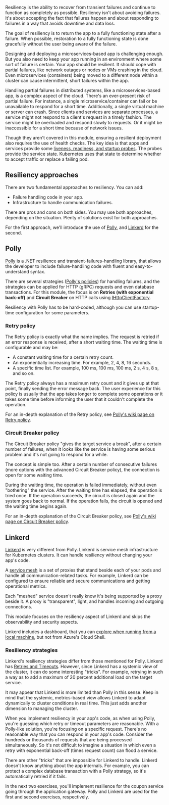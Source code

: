 Resiliency is the ability to recover from transient failures and continue to function as completely as possible. Resiliency isn't about avoiding failures. It's about accepting the fact that failures happen and about responding to failures in a way that avoids downtime and data loss.

The goal of resiliency is to return the app to a fully functioning state after a failure. When possible, restoration to a fully functioning state is done gracefully without the user being aware of the failure.

Designing and deploying a microservices-based app is challenging enough. But you also need to keep your app running in an environment where some sort of failure is certain. Your app should be resilient. It should cope with partial failures, like network outages or nodes or VMs crashing in the cloud. Even microservices (containers) being moved to a different node within a cluster can cause intermittent, short failures within the app.

Handling partial failures in distributed systems, like a microservices-based app, is a complex aspect of the cloud. There's an ever-present risk of partial failure. For instance, a single microservice/container can fail or be unavailable to respond for a short time. Additionally, a single virtual machine or server can crash. Since clients and services are separate processes, a service might not respond to a client's request in a timely fashion. The service might be overloaded and respond slowly to requests. Or it might be inaccessible for a short time because of network issues.

Though they aren't covered in this module, ensuring a resilient deployment also requires the use of health checks. The key idea is that apps and services provide some [liveness, readiness, and startup probes](https://kubernetes.io/docs/tasks/configure-pod-container/configure-liveness-readiness-startup-probes/). The probes provide the service state. Kubernetes uses that state to determine whether to accept traffic or replace a failing pod.

## Resiliency approaches

There are two fundamental approaches to resiliency. You can add:

- Failure handling code in your app.
- Infrastructure to handle communication failures.

There are pros and cons on both sides. You may use both approaches, depending on the situation. Plenty of solutions exist for both approaches.

For the first approach, we'll introduce the use of [Polly](https://github.com/App-vNext/Polly), and [Linkerd](https://linkerd.io/) for the second.

## Polly

[Polly](https://github.com/App-vNext/Polly) is a .NET resilience and transient-failures-handling library, that allows the developer to include failure-handling code with fluent and easy-to-understand syntax.

There are several strategies ([Polly's policies](https://github.com/App-vNext/Polly#resilience-policies)) for handling failures, and the strategies can be applied for HTTP (gRPC) requests and even database transactions. For this module, the focus is on **Retries (with exponential back-off)** and **Circuit Breaker** on HTTP calls using [IHttpClientFactory](/aspnet/core/fundamentals/http-requests).

Resiliency with Polly has to be hard-coded, although you can use startup-time configuration for some parameters.

### Retry policy

The Retry policy is exactly what the name implies. The request is retried if an error response is received, after a short waiting time. The waiting time is configurable and may be:

- A constant waiting time for a certain retry count.
- An exponentially increasing time. For example, 2, 4, 8, 16 seconds.
- A specific time list. For example, 100 ms, 100 ms, 100 ms, 2 s, 4 s, 8 s, and so on.

The Retry policy always has a maximum retry count and it gives up at that point, finally sending the error message back. The user experience for this policy is usually that the app takes longer to complete some operations or it takes some time before informing the user that it couldn't complete the operation.

For an in-depth explanation of the Retry policy, see [Polly's wiki page on Retry policy](https://github.com/App-vNext/Polly/wiki/Retry).

### Circuit Breaker policy

The Circuit Breaker policy "gives the target service a break", after a certain number of failures, when it looks like the service is having some serious problem and it's not going to respond for a while.

The concept is simple too. After a certain number of consecutive failures (more options with the advanced Circuit Breaker policy), the connection is open for some waiting time.

During the waiting time, the operation is failed immediately, without even "bothering" the service. After the waiting time has elapsed, the operation is tried once. If the operation succeeds, the circuit is closed again and the system goes back to normal. If the operation fails, the circuit is opened and the waiting time begins again.

For an in-depth explanation of the Circuit Breaker policy, see [Polly's wiki page on Circuit Breaker policy](https://github.com/App-vNext/Polly/wiki/Circuit-Breaker).

## Linkerd

[Linkerd](https://linkerd.io/2/overview) is very different from Polly. Linkerd is service mesh infrastructure for Kubernetes clusters. It can handle resiliency without changing your app's code.

A [service mesh](https://servicemesh.io/) is a set of proxies that stand beside each of your pods and handle all communication-related tasks. For example, Linkerd can be configured to ensure reliable and secure communications and getting operational metrics.

Each "meshed" service doesn't really know it's being supported by a proxy beside it. A proxy is "transparent", light, and handles incoming and outgoing connections.

This module focuses on the resiliency aspect of Linkerd and skips the observability and security aspects.

Linkerd includes a dashboard, that you can [explore when running from a local machine](https://linkerd.io/2/features/dashboard/), but not from Azure's Cloud Shell.

### Resiliency strategies

Linkerd's resiliency strategies differ from those mentioned for Polly. Linkerd has [Retries and Timeouts](https://linkerd.io/2/features/retries-and-timeouts/). However, since Linkerd has a systemic view of the cluster, it can do some interesting "tricks". For example, retrying in such a way as to add a maximum of 20 percent additional load on the target service.

It may appear that Linkerd is more limited than Polly in this sense. Keep in mind that the systemic, metrics-based view allows Linkerd to adapt dynamically to cluster conditions in real time. This just adds another dimension to managing the cluster.

When you implement resiliency in your app's code, as when using Polly, you're guessing which retry or timeout parameters are reasonable. With a Polly-like solution, you're focusing on a specific request. There's no reasonable way that you can respond in your app's code. Consider the hundreds or thousands of requests that are being processed simultaneously. So it's not difficult to imagine a situation in which even a retry with exponential back-off (times request count) can flood a service.

There are other "tricks" that are impossible for Linkerd to handle. Linkerd doesn't know anything about the app internals. For example, you can protect a complex database transaction with a Polly strategy, so it's automatically retried if it fails.

In the next two exercises, you'll implement resilience for the coupon service going through the application gateway. Polly and Linkerd are used for the first and second exercises, respectively.
